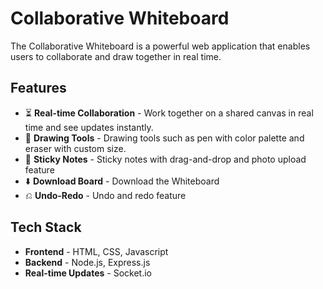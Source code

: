 
# Collaborative Whiteboard

The Collaborative Whiteboard is a powerful web application that enables users to collaborate and draw together in real time. 

## Features

- ⏳ **Real-time Collaboration** - Work together on a shared canvas in real time and see updates instantly.
- 🎨 **Drawing Tools** - Drawing tools such as pen with color palette and eraser with custom size.
- 📝 **Sticky Notes** - Sticky notes with drag-and-drop and photo upload feature 
- ⬇️ **Download Board** - Download the Whiteboard
- ⎌ **Undo-Redo** - Undo and redo feature

## Tech Stack
- **Frontend** - HTML, CSS, Javascript
- **Backend** - Node.js, Express.js
- **Real-time Updates** - Socket.io

